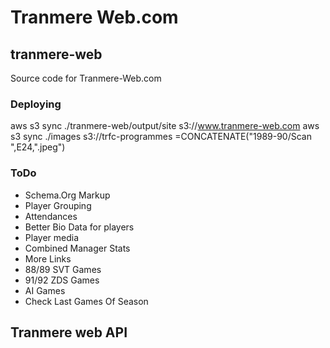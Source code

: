 # Tranmere Web.com

## tranmere-web
Source code for Tranmere-Web.com

### Deploying

aws s3 sync ./tranmere-web/output/site s3://www.tranmere-web.com
aws s3 sync ./images s3://trfc-programmes
=CONCATENATE("1989-90/Scan ",E24,".jpeg")

### ToDo

  * Schema.Org Markup
  * Player Grouping
  * Attendances
  * Better Bio Data for players
  * Player media
  * Combined Manager Stats
  * More Links
  * 88/89 SVT Games
  * 91/92 ZDS Games
  * AI Games
  * Check Last Games Of Season 
  
## Tranmere web API

###  
  

